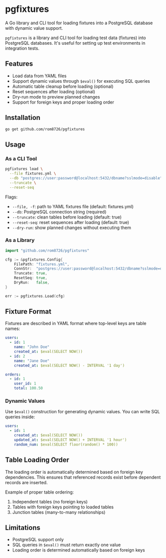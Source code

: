 # pgfixtures

A Go library and CLI tool for loading fixtures into a PostgreSQL database with dynamic value support.

`pgfixtures` is a library and CLI tool for loading test data (fixtures) into PostgreSQL databases.
It's useful for setting up test environments in integration tests.

## Features

- Load data from YAML files
- Support dynamic values through `$eval()` for executing SQL queries
- Automatic table cleanup before loading (optional)
- Reset sequences after loading (optional)
- Dry-run mode to preview planned changes
- Support for foreign keys and proper loading order

## Installation

```bash
go get github.com/rom8726/pgfixtures
```

## Usage

### As a CLI Tool
```bash
pgfixtures load \
  --file fixtures.yml \
  --db "postgres://user:password@localhost:5432/dbname?sslmode=disable" \
  --truncate \
  --reset-seq
```
Flags:
- `--file, -f`: path to YAML fixtures file (default: fixtures.yml)
- `--db`: PostgreSQL connection string (required)
- `--truncate`: clean tables before loading (default: true)
- `--reset-seq`: reset sequences after loading (default: true)
- `--dry-run`: show planned changes without executing them

### As a Library
```go
import "github.com/rom8726/pgfixtures"

cfg := &pgfixtures.Config{
    FilePath: "fixtures.yml",
    ConnStr:  "postgres://user:password@localhost:5432/dbname?sslmode=disable",
    Truncate: true,
    ResetSeq: true,
    DryRun:   false,
}

err := pgfixtures.Load(cfg)
```

## Fixture Format

Fixtures are described in YAML format where top-level keys are table names:
```yaml
users:
  - id: 1
    name: "John Doe"
    created_at: $eval(SELECT NOW())
  - id: 2
    name: "Jane Doe"
    created_at: $eval(SELECT NOW() - INTERVAL '1 day')

orders:
  - id: 1
    user_id: 1
    total: 100.50
```

### Dynamic Values

Use `$eval()` construction for generating dynamic values. You can write SQL queries inside:
```yaml
users:
  - id: 1
    created_at: $eval(SELECT NOW())
    updated_at: $eval(SELECT NOW() + INTERVAL '1 hour')
    random_num: $eval(SELECT floor(random() * 100))
```

## Table Loading Order

The loading order is automatically determined based on foreign key dependencies. This ensures that referenced records exist before dependent records are inserted.

Example of proper table ordering:
1. Independent tables (no foreign keys)
2. Tables with foreign keys pointing to loaded tables
3. Junction tables (many-to-many relationships)

## Limitations

- PostgreSQL support only
- SQL queries in `$eval()` must return exactly one value
- Loading order is determined automatically based on foreign keys
